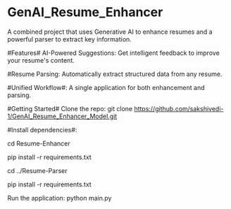 # GenAI_Resume_Enhancer
A combined project that uses Generative AI to enhance resumes and a powerful parser to extract key information.

#Features#
AI-Powered Suggestions: Get intelligent feedback to improve your resume's content.

#Resume Parsing: Automatically extract structured data from any resume.

#Unified Workflow#: A single application for both enhancement and parsing.

#Getting Started#
Clone the repo: git clone https://github.com/sakshivedi-1/GenAI_Resume_Enhancer_Model.git

#Install dependencies#:

cd Resume-Enhancer

pip install -r requirements.txt

cd ../Resume-Parser

pip install -r requirements.txt

Run the application: python main.py







